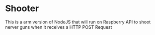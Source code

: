 # Shooter
This is a arm version of NodeJS that will run on Raspberry API to shoot nerver guns when it receives a HTTP POST Request